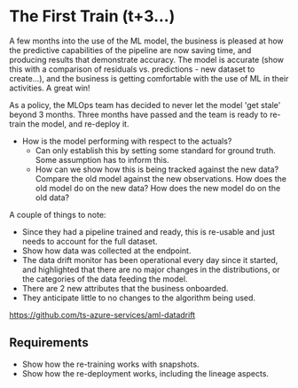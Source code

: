 # The First Train (t+3...)
A few months into the use of the ML model, the business is pleased at how the predictive capabilities of the
pipeline are now saving time, and producing results that demonstrate accuracy.  The model is accurate (show
this with a comparison of residuals vs. predictions - new dataset to create...), and the business is getting
comfortable with the use of ML in their activities. A great win!

As a policy, the MLOps team has decided to never let the model 'get stale' beyond 3 months. Three months have
passed and the team is ready to re-train the model, and re-deploy it.

- How is the model performing with respect to the actuals?
	- Can only establish this by setting some standard for ground truth. Some assumption has to inform
	  this.
	- How can we show how this is being tracked against the new data? Compare the old model against the
	  new observations. How does the old model do on the new data? How does the new model do on the old
	  data?

A couple of things to note:
- Since they had a pipeline trained and ready, this is re-usable and just needs to account for the full
  dataset.
- Show how data was collected at the endpoint.
- The data drift monitor has been operational every day since it started, and highlighted that there are no
  major changes in the distributions, or the categories of the data feeding the model.
- There are 2 new attributes that the business onboarded.
- They anticipate little to no changes to the algorithm being used.

https://github.com/ts-azure-services/aml-datadrift

## Requirements
- Show how the re-training works with snapshots.
- Show how the re-deployment works, including the lineage aspects.
